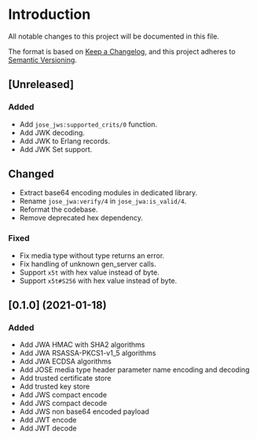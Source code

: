 # Introduction
All notable changes to this project will be documented in this file.

The format is based on [Keep a
Changelog](https://keepachangelog.com/en/1.0.0/), and this project adheres to
[Semantic Versioning](https://semver.org/spec/v2.0.0.html).

## [Unreleased]
### Added
- Add `jose_jws:supported_crits/0` function.
- Add JWK decoding.
- Add JWK to Erlang records.
- Add JWK Set support.

## Changed
- Extract base64 encoding modules in dedicated library.
- Rename `jose_jwa:verify/4` in `jose_jwa:is_valid/4`.
- Reformat the codebase.
- Remove deprecated hex dependency.

### Fixed
- Fix media type without type returns an error.
- Fix handling of unknown gen_server calls.
- Support `x5t` with hex value instead of byte.
- Support `x5t#S256` with hex value instead of byte.

## [0.1.0] (2021-01-18)
### Added
- Add JWA HMAC with SHA2 algorithms
- Add JWA RSASSA-PKCS1-v1_5 algorithms
- Add JWA ECDSA algorithms
- Add JOSE media type header parameter name encoding and decoding
- Add trusted certificate store
- Add trusted key store
- Add JWS compact encode
- Add JWS compact decode
- Add JWS non base64 encoded payload
- Add JWT encode
- Add JWT decode
